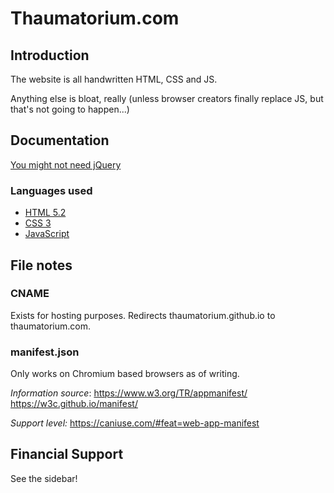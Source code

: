 # Thaumatorium.com

## Introduction

The website is all handwritten HTML, CSS and JS.

Anything else is bloat, really (unless browser creators finally replace JS, but that's not going to happen...)

## Documentation

[You might not need jQuery](http://youmightnotneedjquery.com/)

### Languages used

* [HTML 5.2](https://html.spec.whatwg.org/dev/)
* [CSS 3](https://www.w3.org/TR/css-2018/#css)
* [JavaScript](https://eloquentjavascript.net/)

## File notes

### CNAME

Exists for hosting purposes. Redirects thaumatorium.github.io to thaumatorium.com.

### manifest.json

Only works on Chromium based browsers as of writing.

*Information source*: 
https://www.w3.org/TR/appmanifest/	
https://w3c.github.io/manifest/

*Support level:*
https://caniuse.com/#feat=web-app-manifest

## Financial Support

See the sidebar!
